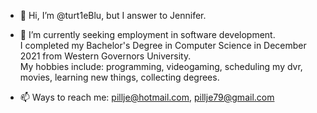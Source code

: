 - 👋 Hi, I’m @turt1eBlu, but I answer to Jennifer.  

- 👀 I’m currently seeking employment in software development.     
     I completed my Bachelor's Degree in Computer Science in December 2021 from Western Governors University.  
     My hobbies include: programming, videogaming, scheduling my dvr, movies, learning new things, collecting degrees.
     
- 📫 Ways to reach me: pillje@hotmail.com,     pillje79@gmail.com

